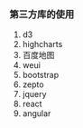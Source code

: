 ### 第三方库的使用
1. d3
2. highcharts
3. 百度地图
4. weui
5. bootstrap
6. zepto
7. jquery
8. react
9. angular
